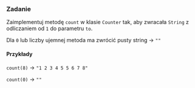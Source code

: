 ### Zadanie

Zaimplementuj metodę `count` w klasie `Counter` tak,
aby zwracała `String` z odliczaniem od `1` do
parametru `to`.

Dla `0` lub liczby ujemnej metoda ma zwrócić pusty string -> `""`

#### Przykłady
`count(8)` -> `"1 2 3 4 5 5 6 7 8"`

`count(0)` -> `""`